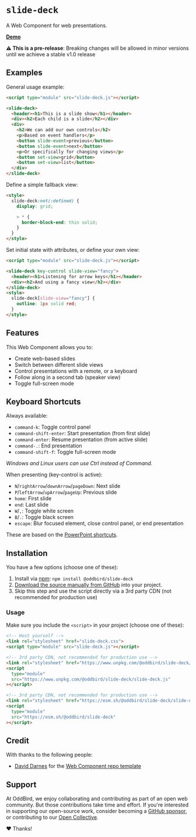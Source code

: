 # `slide-deck`

A Web Component for web presentations.

**[Demo](https://slide-deck.netlify.app)**

**⚠️ This is a pre-release**:
Breaking changes will be allowed in minor versions
until we achieve a stable v1.0 release

## Examples

General usage example:

```html
<script type="module" src="slide-deck.js"></script>

<slide-deck>
  <header><h1>This is a slide show</h1></header>
  <div><h2>Each child is a slide</h2></div>
  <div>
    <h2>We can add our own controls</h2>
    <p>Based on event handlers</p>
    <button slide-event>previous</button>
    <button slide-event>next</button>
    <p>Or specifically for changing views</p>
    <button set-view>grid</button>
    <button set-view>list</button>
  </div>
</slide-deck>
```

Define a simple fallback view:

```html
<style>
  slide-deck:not(:defined) {
    display: grid;

    > * {
      border-block-end: thin solid;
    }
  }
</style>
```

Set initial state with attributes,
or define your own view:

```html
<script type="module" src="slide-deck.js"></script>

<slide-deck key-control slide-view="fancy">
  <header><h1>Listening for arrow keys</h1></header>
  <div><h2>And using a fancy view</h2></div>
</slide-deck>
<style>
  slide-deck[slide-view="fancy"] {
    outline: 1px solid red;
  }
</style>
```

## Features

This Web Component allows you to:

- Create web-based slides
- Switch between different slide views
- Control presentations with a remote, or a keyboard
- Follow along in a second tab (speaker view)
- Toggle full-screen mode

## Keyboard Shortcuts

Always available:

- `command-k`: Toggle control panel
- `command-shift-enter`: Start presentation (from first slide)
- `command-enter`: Resume presentation (from active slide)
- `command-.`: End presentation
- `command-shift-f`: Toggle full-screen mode

*Windows and Linux users can use Ctrl instead of Command.*

When presenting (key-control is active):

- `N`/`rightArrow`/`downArrow`/`pageDown`: Next slide
- `P`/`leftArrow`/`upArrow`/`pageUp`: Previous slide
- `home`: First slide
- `end`: Last slide
- `W`/`,`: Toggle white screen
- `B`/`.`: Toggle black screen
- `escape`: Blur focused element, close control panel, or end presentation

These are based on
the [PowerPoint shortcuts](https://support.microsoft.com/en-us/office/use-keyboard-shortcuts-to-deliver-powerpoint-presentations-1524ffce-bd2a-45f4-9a7f-f18b992b93a0#bkmk_frequent_macos).

## Installation

You have a few options (choose one of these):

1. Install via [npm](https://www.npmjs.com/package/@oddbird/slide-deck): `npm install @oddbird/slide-deck`
1. [Download the source manually from GitHub](https://github.com/oddbird/slide-deck/releases) into your project.
1. Skip this step and use the script directly via a 3rd party CDN (not recommended for production use)

### Usage

Make sure you include the `<script>` in your project (choose one of these):

```html
<!-- Host yourself -->
<link rel="stylesheet" href="slide-deck.css">
<script type="module" src="slide-deck.js"></script>
```

```html
<!-- 3rd party CDN, not recommended for production use -->
<link rel="stylesheet" href="https://www.unpkg.com/@oddbird/slide-deck/slide-deck.css">
<script
  type="module"
  src="https://www.unpkg.com/@oddbird/slide-deck/slide-deck.js"
></script>
```

```html
<!-- 3rd party CDN, not recommended for production use -->
<link rel="stylesheet" href="https://esm.sh/@oddbird/slide-deck/slide-deck.css">
<script
  type="module"
  src="https://esm.sh/@oddbird/slide-deck"
></script>
```

## Credit

With thanks to the following people:

- [David Darnes](https://darn.es/) for the
  [Web Component repo template](https://github.com/daviddarnes/component-template)

## Support

At OddBird,
we enjoy collaborating and contributing
as part of an open web community.
But those contributions take time and effort.
If you're interested in supporting our
open-source work,
consider becoming a
[GitHub sponsor](https://github.com/sponsors/oddbird),
or contributing to our
[Open Collective](https://opencollective.com/oddbird-open-source).

❤️ Thanks!

